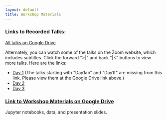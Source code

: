 ```yaml
---
layout: default
title: Workshop Materials
---
```


### Links to Recorded Talks:

[All talks on Google Drive](https://drive.google.com/drive/folders/1gsgsXkT0mL5gPKfvXHw_fg2OKP3MKuvW?usp=sharing)

Alternately, you can watch some of the talks on the Zoom website, which includes subtitles. Click the forward ">|" and back "|<" buttons to view more talks. Here are the links:
- [Day 1](https://nau.zoom.us/rec/share/xsF3iOpF-4Bxd3sb_Qu_cezvLJP3liD2idujEUB54BWrMgiCOAbcPkTGUqqV9e3r.NVAKNplVzmhT5iHr) (The talks starting with "Day1ab" and "Day1f" are missing from this link. Please view them at the Google Drive link above.)
- [Day 2](https://nau.zoom.us/rec/share/oyBs5vd76dO2-LVz7Msgr_t55DAd38a7MO166re9S0pclLDQW3Csj0rJaDXnHT-d.SYVEsgLT1rW9tyx6)
- [Day 3](https://nau.zoom.us/rec/share/wtgUhiFozRml0lcHGM_8cm6aOfAppdYFQ7ZjdpOeZvaaQw-M5IKnLpXrXpgolkmO.j8VGLxJu9hSKIrjz)

### [Link to Workshop Materials on Google Drive](https://drive.google.com/drive/folders/1f2SdgAKDTCh_eEh9GuhxnslZ7AVYu0CX?usp=sharing)

Jupyter notebooks, data, and presentation slides.
